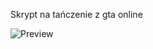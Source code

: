 Skrypt na tańczenie z gta online

![Preview](https://media.discordapp.net/attachments/1081819380050043044/1091797287069552823/image.png)
